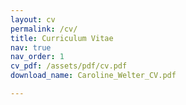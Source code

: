```yaml
---
layout: cv
permalink: /cv/
title: Curriculum Vitae
nav: true
nav_order: 1
cv_pdf: /assets/pdf/cv.pdf
download_name: Caroline_Welter_CV.pdf

---
```




